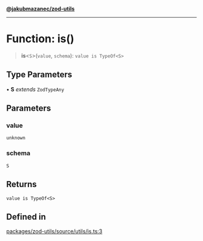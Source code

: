 [**@jakubmazanec/zod-utils**](../README.md)

---

# Function: is()

> **is**\<`S`\>(`value`, `schema`): `value is TypeOf<S>`

## Type Parameters

• **S** _extends_ `ZodTypeAny`

## Parameters

### value

`unknown`

### schema

`S`

## Returns

`value is TypeOf<S>`

## Defined in

[packages/zod-utils/source/utils/is.ts:3](https://github.com/jakubmazanec/tools/blob/4bb343d3736e4f9f11a014de3241c6054262151e/packages/zod-utils/source/utils/is.ts#L3)
